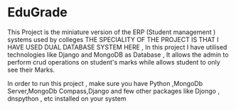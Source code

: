 # EduGrade
This Project is the miniature version of the ERP (Student management ) systems used by colleges THE SPECIALITY OF THE PROJECT IS THAT I HAVE USED DUAL DATABASE SYSTEM HERE  , In this project I have utilised technologies like Django and MongoDB as Database , It allows the admin to perform crud operations on student's marks while allows student to only see their Marks. 



In order to run this project , make sure you have Python ,MongoDb Server,MongoDb Compass,Django
and few other packages like Djongo , dnspython , etc installed on your system 


